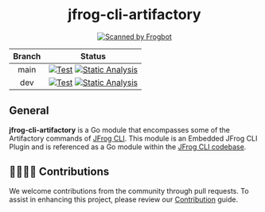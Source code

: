<div align="center">

# jfrog-cli-artifactory
[![Scanned by Frogbot](https://raw.github.com/jfrog/frogbot/master/images/frogbot-badge.svg)](https://github.com/jfrog/frogbot#readme)

</div>

| Branch |                                                                                                                                                                                            Status                                                                                                                                                                                            |
|:------:|:--------------------------------------------------------------------------------------------------------------------------------------------------------------------------------------------------------------------------------------------------------------------------------------------------------------------------------------------------------------------------------------------:|
| main | [![Test](https://github.com/eyalbe4/jfrog-cli-artifactory/actions/workflows/test.yml/badge.svg?branch=main)](https://github.com/eyalbe4/jfrog-cli-artifactory/actions/workflows/test.yml?query=branch%main) [![Static Analysis](https://github.com/eyalbe4/jfrog-cli-artifactory/actions/workflows/analysis.yml/badge.svg?branch=main)](https://github.com/eyalbe4/jfrog-cli-artifactory/actions/workflows/analysis.yml) |
|  dev   |     [![Test](https://github.com/eyalbe4/jfrog-cli-artifactory/actions/workflows/test.yml/badge.svg?branch=dev)](https://github.com/eyalbe4/jfrog-cli-artifactory/actions/workflows/test.yml?query=branch%3Adev) [![Static Analysis](https://github.com/eyalbe4/jfrog-cli-artifactory/actions/workflows/analysis.yml/badge.svg?branch=dev)](https://github.com/eyalbe4/jfrog-cli-artifactory/actions/workflows/analysis.yml)      |

##  General

**jfrog-cli-artifactory** is a Go module that encompasses some of the Artifactory commands of [JFrog CLI](https://docs.jfrog-applications.jfrog.io/jfrog-applications/jfrog-cli). This module is an Embedded JFrog CLI Plugin and is referenced as a Go module within the [JFrog CLI codebase](https://github.com/jfrog/jfrog-cli).

## 🫱🏻‍🫲🏼 Contributions

We welcome contributions from the community through pull requests. To assist in enhancing this project, please review our [Contribution](CONTRIBUTING.md) guide.
